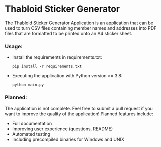 # Thabloid Sticker Generator
The Thabloid Sticker Generator Application is an application that can be used to turn CSV files containing member names and addresses into PDF files that are formatted to be printed onto an A4 sticker sheet.

### Usage:
- Install the requirements in requirements.txt:

  ``pip install -r requirements.txt``
- Executing the application with Python version >= 3.8:

  ``python main.py``

### Planned:
The application is not complete. Feel free to submit a pull request if you want to improve the quality of the application! Planned features include:
- Full documentation
- Improving user experience (questions, README)
- Automated testing
- Including precompiled binaries for Windows and UNIX
